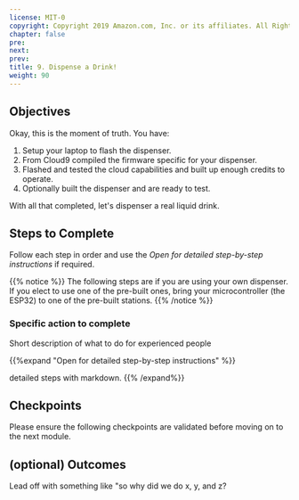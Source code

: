 ```yaml
---
license: MIT-0
copyright: Copyright 2019 Amazon.com, Inc. or its affiliates. All Rights Reserved.
chapter: false
pre: 
next: 
prev: 
title: 9. Dispense a Drink!
weight: 90
---
```


## Objectives

Okay, this is the moment of truth. You have:

1. Setup your laptop to flash the dispenser.
1. From Cloud9 compiled the firmware specific for your dispenser. 
1. Flashed and tested the cloud capabilities and built up enough credits to operate.
1. Optionally built the dispenser and are ready to test.

With all that completed, let's dispenser a real liquid drink.

## Steps to Complete

Follow each step in order and use the *Open for detailed step-by-step instructions* if required.

{{% notice %}}
The following steps are if you are using your own dispenser. If you elect to use one of the pre-built ones, bring your microcontroller (the ESP32) to one of the pre-built stations.
{{% /notice %}}

### Specific action to complete

Short description of what to do for experienced people

{{%expand "Open for detailed step-by-step instructions" %}}

detailed steps with markdown.
{{% /expand%}}

## Checkpoints

Please ensure the following checkpoints are validated before moving on to the next module.

## (optional) Outcomes

Lead off with something like "so why did we do x, y, and z?